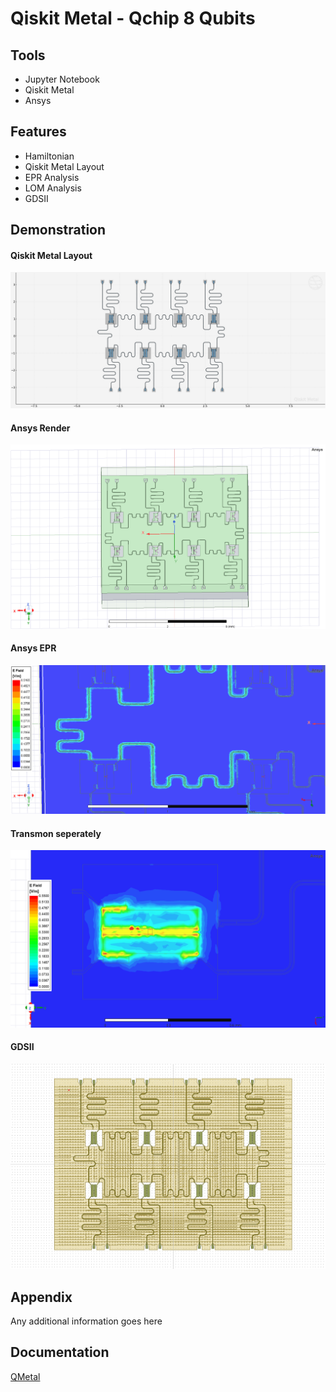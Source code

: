 
# Qiskit Metal - Qchip 8 Qubits



## Tools

- Jupyter Notebook
- Qiskit Metal
- Ansys

## Features

- Hamiltonian
- Qiskit Metal Layout
- EPR Analysis
- LOM Analysis
- GDSII






## Demonstration

#### Qiskit Metal Layout
![App Screenshot](Images/qiskit2.png)

#### Ansys Render
![App Screenshot](Images/qiskit3.png)

#### Ansys EPR
![App Screenshot](Images/qiskit4.png)

#### Transmon seperately
![App Screenshot](Images/qiskit5.png)

#### GDSII
![App Screenshot](Images/qiskit7.png)



## Appendix

Any additional information goes here


## Documentation

[QMetal](https://qiskit.org/documentation/metal/)


